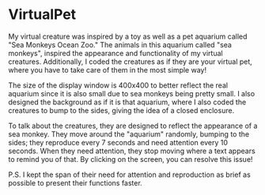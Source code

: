 # VirtualPet
My virtual creature was inspired by a toy as well as a pet aquarium called 
"Sea Monkeys Ocean Zoo." The animals in this aquarium called "sea monkeys", inspired 
the appearance and functionality of my virtual creatures. Additionally, I coded the 
creatures as if they are your virtual pet, where you have to take care of them in the 
most simple way!

The size of the display window is 400x400 to better reflect the real aquarium since it 
is also small due to sea monkeys being pretty small. I also designed the background as 
if it is that aquarium, where I also coded the creatures to bump to the sides, giving 
the idea of a closed enclosure.

To talk about the creatures, they are designed to reflect the appearance of a sea monkey.
They move around the "aquarium" randomly, bumping to the sides; they reproduce every 7 
seconds and need attention every 10 seconds. When they need attention, they stop moving 
where a text appears to remind you of that. By clicking on the screen, you can resolve 
this issue!

P.S. I kept the span of their need for attention and reproduction as brief as possible 
to present their functions faster.
